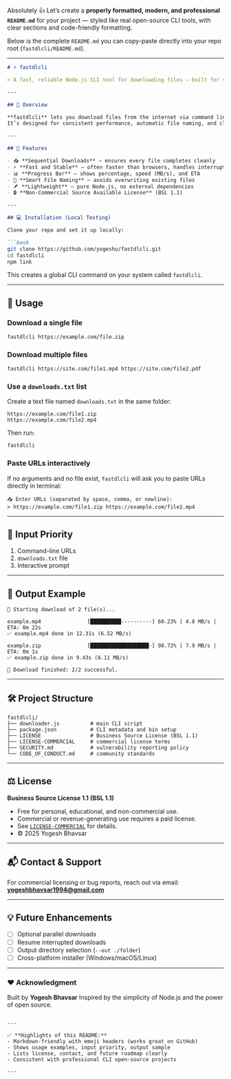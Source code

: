 Absolutely 👍
Let’s create a **properly formatted, modern, and professional `README.md`** for your project — styled like real open-source CLI tools, with clear sections and code-friendly formatting.

Below is the complete `README.md` you can copy-paste directly into your repo root (`fastdlcli/README.md`).

---

````markdown
# ⚡ fastdlcli

> A fast, reliable Node.js CLI tool for downloading files — built for stability, simplicity, and speed.

---

## 🚀 Overview

**fastdlcli** lets you download files from the internet via command line without the typical browser slowdowns or broken downloads.  
It’s designed for consistent performance, automatic file naming, and clear progress indicators.

---

## 🧩 Features

- 📥 **Sequential Downloads** — ensures every file completes cleanly  
- ⚡ **Fast and Stable** — often faster than browsers, handles interruptions gracefully  
- 📊 **Progress Bar** — shows percentage, speed (MB/s), and ETA  
- 🧠 **Smart File Naming** — avoids overwriting existing files  
- 🪶 **Lightweight** — pure Node.js, no external dependencies  
- 🔒 **Non-Commercial Source Available License** (BSL 1.1)  

---

## 💻 Installation (Local Testing)

Clone your repo and set it up locally:

```bash
git clone https://github.com/yogeshu/fastdlcli.git
cd fastdlcli
npm link
````

This creates a global CLI command on your system called `fastdlcli`.

---

## 🧠 Usage

### Download a single file

```bash
fastdlcli https://example.com/file.zip
```

### Download multiple files

```bash
fastdlcli https://site.com/file1.mp4 https://site.com/file2.pdf
```

### Use a `downloads.txt` list

Create a text file named `downloads.txt` in the same folder:

```
https://example.com/file1.zip
https://example.com/file2.mp4
```

Then run:

```bash
fastdlcli
```

### Paste URLs interactively

If no arguments and no file exist, `fastdlcli` will ask you to paste URLs directly in terminal:

```
📥 Enter URLs (separated by space, comma, or newline):
> https://example.com/file1.zip https://example.com/file2.mp4
```

---

## 🧰 Input Priority

1. Command-line URLs
2. `downloads.txt` file
3. Interactive prompt

---

## 🧾 Output Example

```
🚀 Starting download of 2 file(s)...

example.mp4               [██████████----------] 60.23% | 4.8 MB/s | ETA: 0m 22s
✅ example.mp4 done in 12.31s (6.52 MB/s)

example.zip               [███████████████████-] 98.72% | 7.9 MB/s | ETA: 0m 1s
✅ example.zip done in 9.43s (8.11 MB/s)

🎉 Download finished: 2/2 successful.
```

---

## 🛠️ Project Structure

```
fastdlcli/
├── downloader.js          # main CLI script
├── package.json           # CLI metadata and bin setup
├── LICENSE                # Business Source License (BSL 1.1)
├── LICENSE-COMMERCIAL     # commercial license terms
├── SECURITY.md            # vulnerability reporting policy
└── CODE_OF_CONDUCT.md     # community standards
```

---

## ⚖️ License

**Business Source License 1.1 (BSL 1.1)**

* Free for personal, educational, and non-commercial use.
* Commercial or revenue-generating use requires a paid license.
* See [`LICENSE-COMMERCIAL`](./LICENSE-COMMERCIAL) for details.
* © 2025 Yogesh Bhavsar

---

## 📬 Contact & Support

For commercial licensing or bug reports, reach out via email:
**[yogeshbhavsar1994@gmail.com](mailto:yogeshbhavsar1994@gmail.com)**

---

## 💡 Future Enhancements

* [ ] Optional parallel downloads
* [ ] Resume interrupted downloads
* [ ] Output directory selection (`--out ./folder`)
* [ ] Cross-platform installer (Windows/macOS/Linux)

---

### ❤️ Acknowledgment

Built by **Yogesh Bhavsar**
Inspired by the simplicity of Node.js and the power of open source.

```

---

✅ **Highlights of this README:**
- Markdown-friendly with emoji headers (works great on GitHub)  
- Shows usage examples, input priority, output sample  
- Lists license, contact, and future roadmap clearly  
- Consistent with professional CLI open-source projects  

---

```
